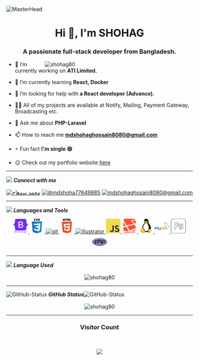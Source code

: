 ![MasterHead](https://user-images.githubusercontent.com/74038190/241765440-80728820-e06b-4f96-9c9e-9df46f0cc0a5.gif)
<h1 align="center">Hi 👋, I'm SHOHAG</h1>
<h3 align="center">A passionate full-stack developer from Bangladesh.</h3>
<img align="right" width="400" src="https://cdn.dribbble.com/users/1162077/screenshots/3848914/programmer.gif" alt="shohag80" />


- 🔭 I’m currently working on **ATI Limited.**

- 🌱 I’m currently learning **React, Docker**

- 🤝 I’m looking for help with **a React developer (Advance).**

- 👨‍💻 All of my projects are available at Notify, Mailing, Payment Gateway, Broadcasting etc.

- 💬 Ask me about **PHP-Laravel**

- 📫 How to reach me **mdshohaghossain8080@gmail.com**

- ⚡ Fun fact **I'm single 😄**
  
- 😉 Check out my portfolio website [here]()  

<hr/>

<img src="https://media.giphy.com/media/ObNTw8Uzwy6KQ/giphy.gif" width="30px">&nbsp;***Connect with me***
<p align="center">
<a href="https://fb.com/محمد سوهاج" target="blank"><img align="center" src="https://raw.githubusercontent.com/rahuldkjain/github-profile-readme-generator/master/src/images/icons/Social/facebook.svg" alt="محمد سوهاج" height="30" width="40" /></a>
<a href="https://twitter.com/@mdshoha77649885" target="blank"><img align="center" src="https://raw.githubusercontent.com/rahuldkjain/github-profile-readme-generator/master/src/images/icons/Social/twitter.svg" alt="@mdshoha77649885" height="30" width="40" /></a>
<a href="https://linkedin.com/in/mdshohaghosain8080@gmail.com" target="blank"><img align="center" src="https://raw.githubusercontent.com/rahuldkjain/github-profile-readme-generator/master/src/images/icons/Social/linked-in-alt.svg" alt="mdshohaghosain8080@gmail.com" height="30" width="40" /></a>
</p>

<hr/>

<img src="https://media.giphy.com/media/ObNTw8Uzwy6KQ/giphy.gif" width="30px">&nbsp;***Languages and Tools***
<p align="center"> <a href="https://getbootstrap.com" target="_blank" rel="noreferrer"> <img src="https://raw.githubusercontent.com/devicons/devicon/master/icons/bootstrap/bootstrap-plain-wordmark.svg" alt="bootstrap" width="40" height="40"/> </a> <a href="https://www.w3schools.com/css/" target="_blank" rel="noreferrer"> <img src="https://raw.githubusercontent.com/devicons/devicon/master/icons/css3/css3-original-wordmark.svg" alt="css3" width="40" height="40"/> </a> <a href="https://git-scm.com/" target="_blank" rel="noreferrer"> <img src="https://www.vectorlogo.zone/logos/git-scm/git-scm-icon.svg" alt="git" width="40" height="40"/> </a> <a href="https://www.w3.org/html/" target="_blank" rel="noreferrer"> <img src="https://raw.githubusercontent.com/devicons/devicon/master/icons/html5/html5-original-wordmark.svg" alt="html5" width="40" height="40"/> </a> <a href="https://www.adobe.com/in/products/illustrator.html" target="_blank" rel="noreferrer"> <img src="https://www.vectorlogo.zone/logos/adobe_illustrator/adobe_illustrator-icon.svg" alt="illustrator" width="40" height="40"/> </a> <a href="https://developer.mozilla.org/en-US/docs/Web/JavaScript" target="_blank" rel="noreferrer"> <img src="https://raw.githubusercontent.com/devicons/devicon/master/icons/javascript/javascript-original.svg" alt="javascript" width="40" height="40"/> </a> <a href="https://laravel.com/" target="_blank" rel="noreferrer"> <img src="https://raw.githubusercontent.com/devicons/devicon/master/icons/laravel/laravel-plain-wordmark.svg" alt="laravel" width="40" height="40"/> </a> <a href="https://www.linux.org/" target="_blank" rel="noreferrer"> <img src="https://raw.githubusercontent.com/devicons/devicon/master/icons/linux/linux-original.svg" alt="linux" width="40" height="40"/> </a> <a href="https://www.mysql.com/" target="_blank" rel="noreferrer"> <img src="https://raw.githubusercontent.com/devicons/devicon/master/icons/mysql/mysql-original-wordmark.svg" alt="mysql" width="40" height="40"/> </a> <a href="https://www.photoshop.com/en" target="_blank" rel="noreferrer"> <img src="https://raw.githubusercontent.com/devicons/devicon/master/icons/photoshop/photoshop-line.svg" alt="photoshop" width="40" height="40"/> </a> <a href="https://www.php.net" target="_blank" rel="noreferrer"> <img src="https://raw.githubusercontent.com/devicons/devicon/master/icons/php/php-original.svg" alt="php" width="40" height="40"/> </a> </p>

<hr/>

<img src="https://media.giphy.com/media/ObNTw8Uzwy6KQ/giphy.gif" width="30px">&nbsp;***Language Used***
<p align="center"><img align="center" src="https://github-readme-stats.vercel.app/api/top-langs?username=shohag80&show_icons=true&locale=en&layout=compact" alt="shohag80" /></p>

<hr/>

<img src="https://media.giphy.com/media/8UHRm5oY4k4FDxq5QG/giphy.gif" width="30px" alt="GitHub-Status"/>&nbsp;<i><b>GitHub Status</b></i><img src="https://media.giphy.com/media/8UHRm5oY4k4FDxq5QG/giphy.gif" width="30px" alt="GitHub-Status"/></p>
</p>
<p align="center"><img align="center" width="40%" src="https://github-readme-streak-stats.herokuapp.com/?user=shohag80&" alt="shohag80" /></p>

<hr/>

<h3 align="center">Visitor Count</h3>
<br/>
<p align="center"> 
<a href="https://github.com/shohag80"><img src="https://profile-counter.glitch.me/shohag80/count.svg" style="height:auto; width:300px;"/></a><br/>
<br/>

